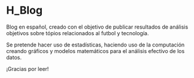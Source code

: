 # H_Blog

Blog en español, creado con el objetivo de publicar resultados de análisis objetivos sobre tópios relacionados al futbol y tecnología.

Se pretende hacer uso de estadísticas, haciendo uso de la computación creando gráficos y modelos matemáticos para el análisis efectivo de los datos.

¡Gracias por leer!
